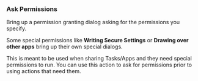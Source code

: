 ### Ask Permissions

Bring up a permission granting dialog asking for the permissions you
specify.

Some special permissions like **Writing Secure Settings** or **Drawing
over other apps** bring up their own special dialogs.

This is meant to be used when sharing Tasks/Apps and they need special
permissions to run. You can use this action to ask for permissions prior
to using actions that need them.
